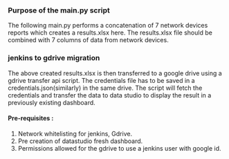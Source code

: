 
### Purpose of the main.py script
The following main.py performs a concatenation of 7 network devices reports which creates a results.xlsx here.
The results.xlsx file should be combined with 7 columns of data from network devices.

### jenkins to gdrive migration
The above created results.xlsx is then transferred to a google drive using a gdrive transfer api script.
The credentials file has to be saved in a credentials.json(similarly) in the same drive.
The script will fetch the credentials and transfer the data to data studio to display the result in a previously existing dashboard.

#### Pre-requisites : 
1) Network whitelisting for jenkins, Gdrive.
2) Pre creation of datastudio fresh dashboard.
3) Permissions allowed for the gdrive to use a jenkins user with google id.
